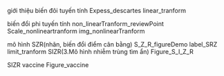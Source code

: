 giới thiệu biến đôi tuyến tính
    Expess_descartes
    linear_tranform

biến đổi phi tuyến tính
    non_linearTranform_reviewPoint
    Scale_nonlineartranform
    img_nonlinearTranform


mô hình SZR(nhãn, biến đổi điểm cân bằng)
    S_Z_R_figureDemo
    label_SRZ
    limit_tranform
SIZR(3.Mô hình nhiễm trùng tìm ẩn)
    Figure_S_I_Z_R

SIZR vaccine
    Figure_vaccine


